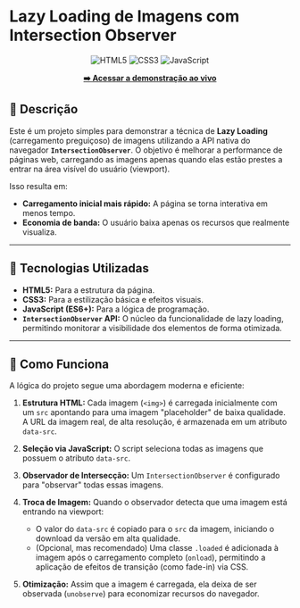 # Lazy Loading de Imagens com Intersection Observer

<p align="center">
  <img alt="HTML5" src="https://img.shields.io/badge/HTML5-E34F26?style=for-the-badge&logo=html5&logoColor=white">
  <img alt="CSS3" src="https://img.shields.io/badge/CSS3-1572B6?style=for-the-badge&logo=css3&logoColor=white">
  <img alt="JavaScript" src="https://img.shields.io/badge/JavaScript-F7DF1E?style=for-the-badge&logo=javascript&logoColor=black">
</p>

<p align="center">
  <a href="https://daniela02s.github.io/lazy-loading/" target="_blank">
    <strong>➡️ Acessar a demonstração ao vivo</strong>
  </a>
</p>

## 📝 Descrição

Este é um projeto simples para demonstrar a técnica de **Lazy Loading** (carregamento preguiçoso) de imagens utilizando a API nativa do navegador **`IntersectionObserver`**. O objetivo é melhorar a performance de páginas web, carregando as imagens apenas quando elas estão prestes a entrar na área visível do usuário (viewport).

Isso resulta em:
* **Carregamento inicial mais rápido:** A página se torna interativa em menos tempo.
* **Economia de banda:** O usuário baixa apenas os recursos que realmente visualiza.

---

## 🚀 Tecnologias Utilizadas

* **HTML5:** Para a estrutura da página.
* **CSS3:** Para a estilização básica e efeitos visuais.
* **JavaScript (ES6+):** Para a lógica de programação.
* **`IntersectionObserver` API:** O núcleo da funcionalidade de lazy loading, permitindo monitorar a visibilidade dos elementos de forma otimizada.

---

## 🤔 Como Funciona

A lógica do projeto segue uma abordagem moderna e eficiente:

1.  **Estrutura HTML:** Cada imagem (`<img>`) é carregada inicialmente com um `src` apontando para uma imagem "placeholder" de baixa qualidade. A URL da imagem real, de alta resolução, é armazenada em um atributo `data-src`.

2.  **Seleção via JavaScript:** O script seleciona todas as imagens que possuem o atributo `data-src`.

3.  **Observador de Intersecção:** Um `IntersectionObserver` é configurado para "observar" todas essas imagens.

4.  **Troca de Imagem:** Quando o observador detecta que uma imagem está entrando na viewport:
    * O valor do `data-src` é copiado para o `src` da imagem, iniciando o download da versão em alta qualidade.
    * (Opcional, mas recomendado) Uma classe `.loaded` é adicionada à imagem após o carregamento completo (`onload`), permitindo a aplicação de efeitos de transição (como fade-in) via CSS.

5.  **Otimização:** Assim que a imagem é carregada, ela deixa de ser observada (`unobserve`) para economizar recursos do navegador.

